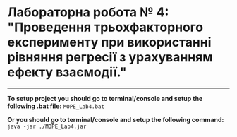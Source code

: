 # Лабораторна робота № 4: "Проведення трьохфакторного експерименту при використанні рівняння регресії з урахуванням ефекту взаємодії."
---

**To setup project you should go to terminal/console and setup the following .bat file:**
```MOPE_Lab4.bat```

**Or you should go to terminal/console and setup the following command:**
```java -jar ./MOPE_Lab4.jar```
